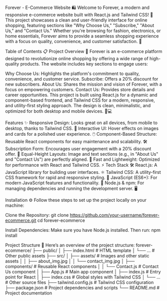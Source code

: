Forever - E-Commerce Website 🛍️
Welcome to Forever, a modern and responsive e-commerce website built with React.js and Tailwind CSS! 🌟 This project showcases a clean and user-friendly interface for online shopping, featuring sections like "Why Choose Us," "Subscribe," "About Us," and "Contact Us." Whether you're browsing for fashion, electronics, or home essentials, Forever aims to provide a seamless shopping experience with a focus on quality, convenience, and customer satisfaction. 🚀

Table of Contents 📋
Project Overview 📖
Forever is an e-commerce platform designed to revolutionize online shopping by offering a wide range of high-quality products. The website includes key sections to engage users:

Why Choose Us: Highlights the platform's commitment to quality, convenience, and customer service.
Subscribe: Offers a 20% discount for new subscribers.
About Us: Shares the mission and vision of Forever, with a focus on empowering customers.
Contact Us: Provides store details and career opportunities.
This project is built using React.js for a dynamic and component-based frontend, and Tailwind CSS for a modern, responsive, and utility-first styling approach. The design is clean, minimalistic, and optimized for both desktop and mobile devices. 📱💻

Features ✨
Responsive Design: Looks great on all devices, from mobile to desktop, thanks to Tailwind CSS. 📲
Interactive UI: Hover effects on images and cards for a polished user experience. 🖱️
Component-Based Structure: Reusable React components for easy maintenance and scalability. 🛠️
Subscription Form: Encourages user engagement with a 20% discount offer. 💌
Equal-Height Layouts: Image and text sections (e.g., in "About Us" and "Contact Us") are perfectly aligned. 📏
Fast and Lightweight: Optimized for performance with React and Tailwind CSS. ⚡
Tech Stack 🛠️
React.js: A JavaScript library for building user interfaces. ⚛️
Tailwind CSS: A utility-first CSS framework for rapid and responsive styling. 🎨
JavaScript (ES6+): For modern JavaScript features and functionality. 📜
Node.js & npm: For managing dependencies and running the development server. 🖥️

Installation ⚙️
Follow these steps to set up the project locally on your machine:

Clone the Repository:
git clone https://github.com/your-username/forever-ecommerce.git
cd forever-ecommerce

Install Dependencies: Make sure you have Node.js installed. Then run:
npm install

Project Structure 📂
Here’s an overview of the project structure:
forever-ecommerce/
├── public/
│   ├── index.html         # HTML template
│   └── ...                # Other public assets
├── src/
│   ├── assets/            # Images and other static assets
│   │   ├── about_img.jpg
│   │   └── contact_img.jpg
│   ├── components/        # Reusable React components
│   │   └── Contact.js     # Contact Us component
│   ├── App.js             # Main app component
│   ├── index.js           # Entry point for React
│   ├── index.css          # Global styles with Tailwind CSS
│   └── ...                # Other source files
├── tailwind.config.js     # Tailwind CSS configuration
├── package.json           # Project dependencies and scripts
└── README.md              # Project documentation
